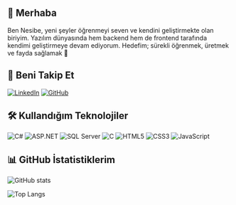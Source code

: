 ## 👋 Merhaba

Ben Nesibe, yeni şeyler öğrenmeyi seven ve kendini geliştirmekte olan biriyim. Yazılım dünyasında hem backend hem de frontend tarafında kendimi geliştirmeye devam ediyorum. Hedefim; sürekli öğrenmek, üretmek ve fayda sağlamak 🌱



## 🔗 Beni Takip Et
[![LinkedIn](https://img.shields.io/badge/LinkedIn-0077B5?style=for-the-badge&logo=linkedin&logoColor=white)](https://www.linkedin.com/in/arife-nesibe-nur-k%C4%B1z%C4%B1ltoprak-3059b8160/)
[![GitHub](https://img.shields.io/badge/GitHub-100000?style=for-the-badge&logo=github&logoColor=white)](https://github.com/nesibekzltprk)



## 🛠️ Kullandığım Teknolojiler

![C#](https://img.shields.io/badge/C%23-68217A?style=for-the-badge&logo=csharp&logoColor=white)
![ASP.NET](https://img.shields.io/badge/ASP.NET-512BD4?style=for-the-badge&logo=.net&logoColor=white)
![SQL Server](https://img.shields.io/badge/SQL_Server-CC2927?style=for-the-badge&logo=microsoft-sql-server&logoColor=white)
![C](https://img.shields.io/badge/C-00599C?style=for-the-badge&logo=c&logoColor=white)
![HTML5](https://img.shields.io/badge/HTML5-E34F26?style=for-the-badge&logo=html5&logoColor=white)
![CSS3](https://img.shields.io/badge/CSS3-1572B6?style=for-the-badge&logo=css3&logoColor=white)
![JavaScript](https://img.shields.io/badge/JavaScript-F7DF1E?style=for-the-badge&logo=javascript&logoColor=black)



## 📊 GitHub İstatistiklerim

![GitHub stats](https://github-readme-stats.vercel.app/api?username=nesibekzltprk&show_icons=true&theme=radical&hide=contribs,prs)

![Top Langs](https://github-readme-stats.vercel.app/api/top-langs/?username=nesibekzltprk&layout=compact&theme=radical)



